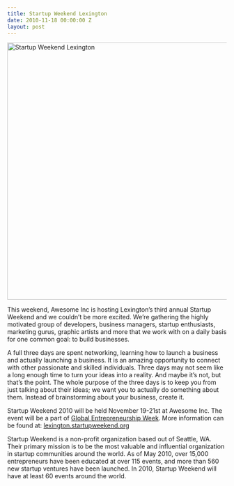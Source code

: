 ```yaml
---
title: Startup Weekend Lexington
date: 2010-11-18 00:00:00 Z
layout: post
---
```

 
<p><img alt="Startup Weekend Lexington" src="http://lexington.startupweekend.org/files/2010/10/cropped-Lexington-logobanner-01.jpg" width="590"/></p>
<p>This weekend, Awesome Inc is hosting Lexington&rsquo;s third annual Startup Weekend and we couldn&rsquo;t be more excited. We&rsquo;re gathering the highly motivated group of developers, business managers, startup enthusiasts, marketing gurus, graphic artists and more that we work with on a daily basis for one common goal: to build businesses.</p>
<p>A full three days are spent networking, learning how to launch a business and actually launching a business. It is an amazing opportunity to connect with other passionate and skilled individuals. Three days may not seem like a long enough time to turn your ideas into a reality. And maybe it&rsquo;s not, but that&rsquo;s the point. The whole purpose of the three days is to keep you from just talking about their ideas; we want you to actually do something about them. Instead of brainstorming about your business, create it.</p>
<p>Startup Weekend 2010 will be held November 19-21st at Awesome Inc. The event will be a part of <a href="http://www.gewusa.org/" target="_blank">Global Entrepreneurship Week</a>. More information can be found at: <a href="http://lexington.startupweekend.org/" target="_blank">lexington.startupweekend.org</a></p>
<p>Startup Weekend is a non-profit organization based out of Seattle, WA. Their primary mission is to be the most valuable and influential organization in startup communities around the world. As of May 2010, over 15,000 entrepreneurs have been educated at over 115 events, and more than 560 new startup ventures have been launched. In 2010, Startup Weekend will have at least 60 events around the world.</p>
